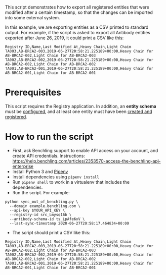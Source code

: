 This script demonstrates how to export all registered entities that were modified after a certain timestamp, so that the changes can be imported into some external system.

In this example, we are exporting entities as a CSV printed to standard output. For example, if the script is asked to export all Antibody entities exported after June 26, 2019, it could print a CSV like this:

```
Registry ID,Name,Last Modified At,Heavy Chain,Light Chain
TA003,AB-BRCA2-003,2019-06-27T20:58:21.225189+00:00,Heavy Chain for AB-BRCA2-002,Light Chain for AB-BRCA2-003
TA002,AB-BRCA2-002,2019-06-27T20:58:21.225189+00:00,Heavy Chain for AB-BRCA2-002,Light Chain for AB-BRCA2-002
TA001,AB-BRCA2-001,2019-06-27T20:58:21.225189+00:00,Heavy Chain for AB-BRCA2-001,Light Chain for AB-BRCA2-001
```

# Prerequisites

This script requires the Registry application. In addition, an **entity schema** must be [configured](https://help.benchling.com/articles/2725066-configure-your-registry), and at least one entity must have been [created and registered](https://help.benchling.com/en/articles/2725346-create-and-register-a-single-entity).

# How to run the script

- First, ask Benchling support to enable API access on your account, and create API credentials. Instructions: https://help.benchling.com/articles/2353570-access-the-benchling-api-enterprise
- Install Python 3 and [Pipenv](https://docs.pipenv.org/en/latest/)
- Install dependencies using `pipenv install`
- Run `pipenv shell` to work in a virtualenv that includes the dependencies.
- Run the script. For example:

```
python sync_out_of_benchling.py \
  --domain example.benchling.com \
  --api-key $YOUR_API_KEY \
  --registry-id src_Lmysq16b \
  --antibody-schema-id ts_LpAfe6xV \
  --last-sync-timestamp 2020-06-27T20:58:17.464834+00:00
```

- The script should print a CSV like this:

```
Registry ID,Name,Last Modified At,Heavy Chain,Light Chain
TA003,AB-BRCA2-003,2019-06-27T20:58:21.225189+00:00,Heavy Chain for AB-BRCA2-002,Light Chain for AB-BRCA2-003
TA002,AB-BRCA2-002,2019-06-27T20:58:21.225189+00:00,Heavy Chain for AB-BRCA2-002,Light Chain for AB-BRCA2-002
TA001,AB-BRCA2-001,2019-06-27T20:58:21.225189+00:00,Heavy Chain for AB-BRCA2-001,Light Chain for AB-BRCA2-001
```
